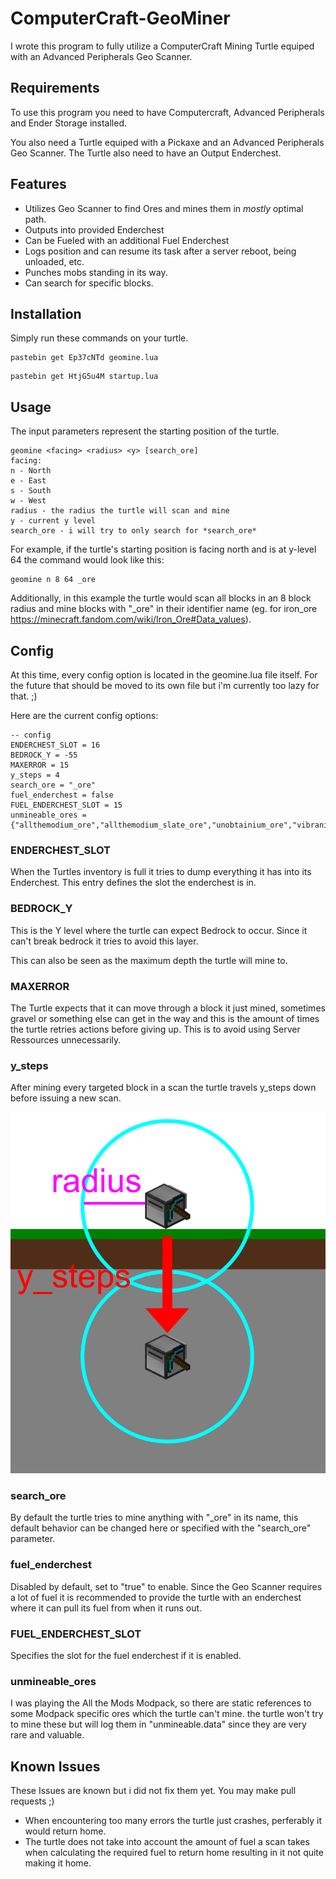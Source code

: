 # ComputerCraft-GeoMiner
I wrote this program to fully utilize a ComputerCraft Mining Turtle equiped with an Advanced Peripherals Geo Scanner. 
## Requirements
To use this program you need to have Computercraft, Advanced Peripherals and Ender Storage installed.

You also need a Turtle equiped with a Pickaxe and an Advanced Peripherals Geo Scanner. The Turtle also need to have an Output Enderchest.

## Features

- Utilizes Geo Scanner to find Ores and mines them in *mostly* optimal path.
- Outputs into provided Enderchest
- Can be Fueled with an additional Fuel Enderchest
- Logs position and can resume its task after a server reboot, being unloaded, etc.
- Punches mobs standing in its way.
- Can search for specific blocks.

## Installation

Simply run these commands on your turtle.
```
pastebin get Ep37cNTd geomine.lua
```

```
pastebin get HtjG5u4M startup.lua
```

## Usage
The input parameters represent the starting position of the turtle.
```
geomine <facing> <radius> <y> [search_ore]
facing:
n - North
e - East
s - South
w - West
radius - the radius the turtle will scan and mine
y - current y level
search_ore - i will try to only search for *search_ore*
```

For example, if the turtle's starting position is facing north and is at y-level 64 the command would look like this:
```
geomine n 8 64 _ore
```

Additionally, in this example the turtle would scan all blocks in an 8 block radius and mine blocks with "_ore" in their identifier name (eg. for iron_ore https://minecraft.fandom.com/wiki/Iron_Ore#Data_values).


## Config

At this time, every config option is located in the geomine.lua file itself. For the future that should be moved to its own file but i'm currently too lazy for that. ;)

Here are the current config options:
```
-- config
ENDERCHEST_SLOT = 16
BEDROCK_Y = -55
MAXERROR = 15
y_steps = 4
search_ore = "_ore"
fuel_enderchest = false
FUEL_ENDERCHEST_SLOT = 15
unmineable_ores = {"allthemodium_ore","allthemodium_slate_ore","unobtainium_ore","vibranium_ore"}
```

### ENDERCHEST_SLOT

When the Turtles inventory is full it tries to dump everything it has into its Enderchest. This entry defines the slot the enderchest is in.

### BEDROCK_Y

This is the Y level where the turtle can expect Bedrock to occur. Since it can't break bedrock it tries to avoid this layer.

This can also be seen as the maximum depth the turtle will mine to.

### MAXERROR
The Turtle expects that it can move through a block it just mined, sometimes gravel or something else can get in the way and this is the amount of times the turtle retries actions before giving up. This is to avoid using Server Ressources unnecessarily.

### y_steps

After mining every targeted block in a scan the turtle travels y_steps down before issuing a new scan.

![y-steps example](y-steps.png)


### search_ore

By default the turtle tries to mine anything with "_ore" in its name, this default behavior can be changed here or specified with the "search_ore" parameter.

### fuel_enderchest

Disabled by default, set to "true" to enable. Since the Geo Scanner requires a lot of fuel it is recommended to provide the turtle with an 
enderchest where it can pull its fuel from when it runs out.

### FUEL_ENDERCHEST_SLOT

Specifies the slot for the fuel enderchest if it is enabled.
### unmineable_ores
I was playing the All the Mods Modpack, so there are static references to some Modpack specific ores which the turtle can't mine. the turtle won't try to mine these but will log them in "unmineable.data" since they are very rare and valuable.


## Known Issues
These Issues are known but i did not fix them yet. You may make pull requests ;)

- When encountering too many errors the turtle just crashes, perferably it would return home.
- The turtle does not take into account the amount of fuel a scan takes when calculating the required fuel to return home resulting in it not quite making it home.
